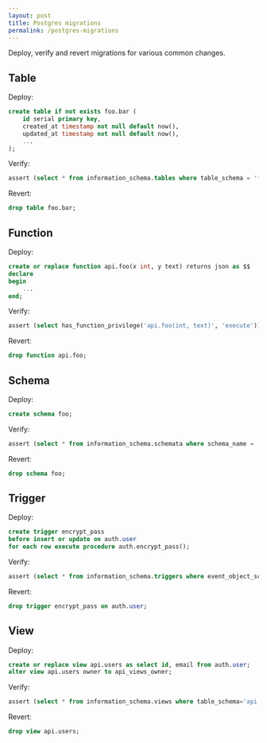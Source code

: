 ```yaml
---
layout: post
title: Postgres migrations
permalink: /postgres-migrations
---
```

Deploy, verify and revert migrations for various common changes.

## Table

Deploy:
```sql
create table if not exists foo.bar (
    id serial primary key,
    created_at timestamp not null default now(),
    updated_at timestamp not null default now(),
    ...
);
```

Verify:
```sql
assert (select * from information_schema.tables where table_schema = 'foo' and table_name='bar');
```

Revert:
```sql
drop table foo.bar;
```

## Function

Deploy:
```sql
create or replace function api.foo(x int, y text) returns json as $$
declare
begin
    ...
end;
```

Verify:
```sql
assert (select has_function_privilege('api.foo(int, text)', 'execute'));
```

Revert:
```sql
drop function api.foo;
```

## Schema

Deploy:
```sql
create schema foo;
```

Verify:
```sql
assert (select * from information_schema.schemata where schema_name = 'foo');
```

Revert:
```sql
drop schema foo;
```

## Trigger

Deploy:
```sql
create trigger encrypt_pass
before insert or update on auth.user
for each row execute procedure auth.encrypt_pass();
```

Verify:
```sql
assert (select * from information_schema.triggers where event_object_schema = 'auth' and event_object_table = 'user' and trigger_name = 'encrypt_pass');
```

Revert:
```sql
drop trigger encrypt_pass on auth.user;
```

## View

Deploy:
```sql
create or replace view api.users as select id, email from auth.user;
alter view api.users owner to api_views_owner;
```

Verify:
```sql
assert (select * from information_schema.views where table_schema='api' and viewname='users');
```

Revert:
```sql
drop view api.users;
```
